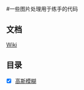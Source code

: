 #一些图片处理用于练手的代码

## 文档

[Wiki](https://github.com/wailovet/Image-for-Go/wiki)

## 目录

- [x] [高斯模糊](https://github.com/wailovet/Image-for-Go/wiki/GaussianBlur)
